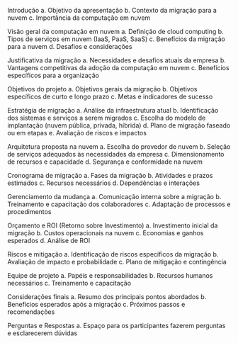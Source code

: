 Introdução
a. Objetivo da apresentação
b. Contexto da migração para a nuvem
c. Importância da computação em nuvem

Visão geral da computação em nuvem
a. Definição de cloud computing
b. Tipos de serviços em nuvem (IaaS, PaaS, SaaS)
c. Benefícios da migração para a nuvem
d. Desafios e considerações

Justificativa da migração
a. Necessidades e desafios atuais da empresa
b. Vantagens competitivas da adoção da computação em nuvem
c. Benefícios específicos para a organização

Objetivos do projeto
a. Objetivos gerais da migração
b. Objetivos específicos de curto e longo prazo
c. Metas e indicadores de sucesso

Estratégia de migração
a. Análise da infraestrutura atual
b. Identificação dos sistemas e serviços a serem migrados
c. Escolha do modelo de implantação (nuvem pública, privada, híbrida)
d. Plano de migração faseado ou em etapas
e. Avaliação de riscos e impactos

Arquitetura proposta na nuvem
a. Escolha do provedor de nuvem
b. Seleção de serviços adequados às necessidades da empresa
c. Dimensionamento de recursos e capacidade
d. Segurança e conformidade na nuvem

Cronograma de migração
a. Fases da migração
b. Atividades e prazos estimados
c. Recursos necessários
d. Dependências e interações

Gerenciamento da mudança
a. Comunicação interna sobre a migração
b. Treinamento e capacitação dos colaboradores
c. Adaptação de processos e procedimentos

Orçamento e ROI (Retorno sobre Investimento)
a. Investimento inicial da migração
b. Custos operacionais na nuvem
c. Economias e ganhos esperados
d. Análise de ROI

Riscos e mitigação
a. Identificação de riscos específicos da migração
b. Avaliação de impacto e probabilidade
c. Plano de mitigação e contingência

Equipe de projeto
a. Papéis e responsabilidades
b. Recursos humanos necessários
c. Treinamento e capacitação

Considerações finais
a. Resumo dos principais pontos abordados
b. Benefícios esperados após a migração
c. Próximos passos e recomendações

Perguntas e Respostas
a. Espaço para os participantes fazerem perguntas e esclarecerem dúvidas